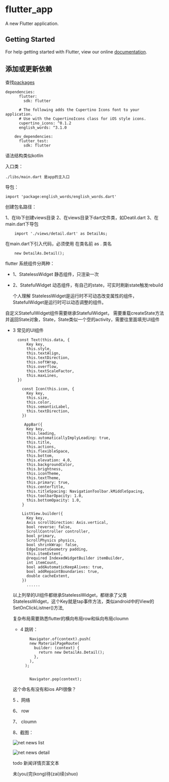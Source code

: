 # flutter_app

A new Flutter application.

## Getting Started

For help getting started with Flutter, view our online
[documentation](https://flutter.io/).


## 添加或更新依赖  
查找[packages](https://pub.dartlang.org/flutter)

	dependencies:
		  flutter:
		    sdk: flutter
		
		  # The following adds the Cupertino Icons font to your application.
		  # Use with the CupertinoIcons class for iOS style icons.
		  cupertino_icons: ^0.1.2
		  english_words: ^3.1.0
		
		dev_dependencies:
		  flutter_test:
		    sdk: flutter
		    
		    
		

语法结构类似kotlin

入口类：
	
	./libs/main.dart 是app的主入口
	
导包：

	import 'package:english_words/english_words.dart'
	
	
创建包名路径：

1、在lib下创建views目录
2、在views目录下dart文件类，如Deatil.dart	
3、在main.dart下导包	
		
		import './views/detail.dart' as DetailAs;
	
在main.dart下引入代码，必须使用 在类名前 as . 类名

		new DetailAs.Detail();
		
		



	

flutter 系统组件分两种：

- 1、StatelessWidget 静态组件，只渲染一次
- 2、StatefulWidget 动态组件，有自己的state，可实时刷新state触发rebuild

	个人理解 StatelessWidget是运行时不可动态改变属性的组件，StatefulWidget是运行时可以动态调整的组件。
	
自定义StatefulWidget组件需要继承StatefulWidget，
需要重载createState方法并返回State<StatefulWidget>对象，State<StatefulWidget>，State<StatefulWidget>类似一个空的activity，需要往里面填充UI组件

- 3 常见的UI组件

		const Text(this.data, {
		    Key key,
		    this.style,
		    this.textAlign,
		    this.textDirection,
		    this.softWrap,
		    this.overflow,
		    this.textScaleFactor,
		    this.maxLines,
	  	})
  
		  const Icon(this.icon, {
		    Key key,
		    this.size,
		    this.color,
		    this.semanticLabel,
		    this.textDirection,
		  })
  
		   AppBar({
		    Key key,
		    this.leading,
		    this.automaticallyImplyLeading: true,
		    this.title,
		    this.actions,
		    this.flexibleSpace,
		    this.bottom,
		    this.elevation: 4.0,
		    this.backgroundColor,
		    this.brightness,
		    this.iconTheme,
		    this.textTheme,
		    this.primary: true,
		    this.centerTitle,
		    this.titleSpacing: NavigationToolbar.kMiddleSpacing,
		    this.toolbarOpacity: 1.0,
		    this.bottomOpacity: 1.0,
		  }
  
		  ListView.builder({
		    Key key,
		    Axis scrollDirection: Axis.vertical,
		    bool reverse: false,
		    ScrollController controller,
		    bool primary,
		    ScrollPhysics physics,
		    bool shrinkWrap: false,
		    EdgeInsetsGeometry padding,
		    this.itemExtent,
		    @required IndexedWidgetBuilder itemBuilder,
		    int itemCount,
		    bool addAutomaticKeepAlives: true,
		    bool addRepaintBoundaries: true,
		    double cacheExtent,
		  })
			......
			
	以上列举的UI组件都继承StatelessWidget，都继承了父类StatelessWidget，这个Key就是tap事件方法，类似android中的View的SetOnClickListner()方法,
	
	复杂布局需要熟悉flutter的横向布局row和纵向布局cloumn
	
	
	- 4 跳转：
	
			  Navigator.of(context).push(
		      new MaterialPageRoute(
		        builder: (context) {
		          return new DetailAs.Detail();
		        },
		      ),
		    );


			  Navigator.pop(context);
			  
	
	这个命名有没有和ios API很像？
	
	
	
	5 、网络
	
	6、 row
	
	7、 cloumn
	
	
	8、截图：

	![net news list](./pic/flutter_net_news.png)

	![net news detail](./pic/flutter_news_detail.png)

	todo 新闻详情页富文本 
	
	未(you)完(kong)待(zai)续(shuo)
	
	




	

